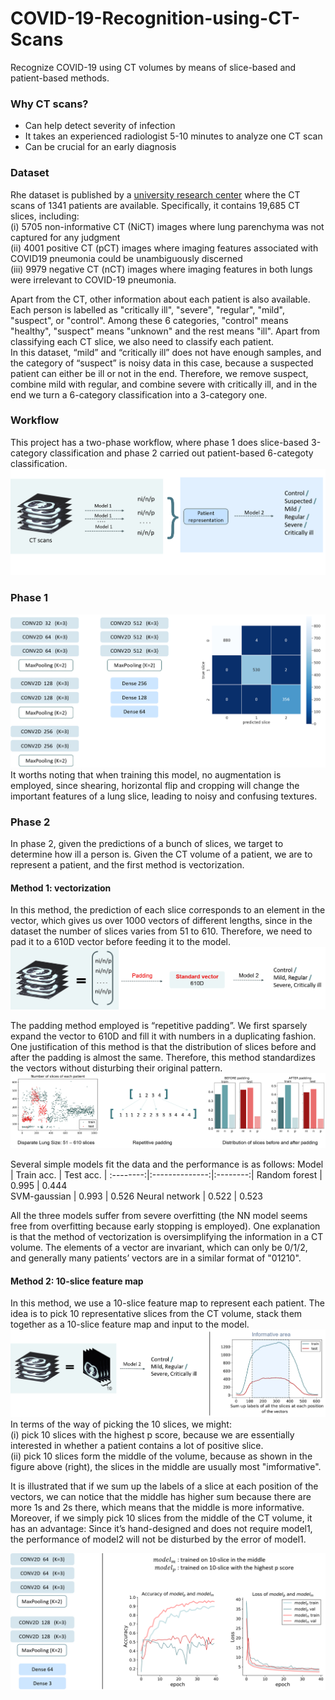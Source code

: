 # COVID-19-Recognition-using-CT-Scans
Recognize COVID-19 using CT volumes by means of slice-based and patient-based methods.

### Why CT scans?
- Can help detect severity of infection
- It takes an experienced radiologist 5-10 minutes to analyze one CT scan
- Can be crucial for an early diagnosis

### Dataset
Rhe dataset is published by a [university research center](http://ictcf.biocuckoo.cn/Resource.php) where the CT scans of 1341 patients are available. Specifically, it contains 19,685 CT slices, including:<br>
(i) 5705 non-informative CT (NiCT) images where lung parenchyma was not captured for any judgment<br>
(ii) 4001 positive CT (pCT) images where imaging features associated with COVID19 pneumonia could be unambiguously discerned<br>
(iii) 9979 negative CT (nCT) images where imaging features in both lungs were irrelevant to COVID-19 pneumonia.

Apart from the CT, other information about each patient is also available. Each person is labelled as "critically ill", "severe", "regular", "mild", "suspect", or "control". Among these 6 categories, "control" means "healthy", "suspect" means "unknown" and the rest means "ill". Apart from classifying each CT slice, we also need to classify each patient.<br>
In this dataset, “mild” and “critically ill” does not have enough samples, and the category of “suspect” is noisy data in this case, because a suspected patient can either be ill or not in the end. Therefore, we remove suspect, combine mild with regular, and combine severe with critically ill, and in the end we turn a 6-category classification into a 3-category one.


### Workflow
This project has a two-phase workflow, where phase 1 does slice-based 3-category classification and phase 2 carried out patient-based 6-categoty classification.
![Image text](imgs/workflow.png)

### Phase 1
![Image text](imgs/model1.png)
It worths noting that when training this model, no augmentation is employed, since shearing, horizontal flip and cropping will change the important features of a lung slice, leading to noisy and confusing textures.

### Phase 2
In phase 2, given the predictions of a bunch of slices, we target to determine how ill a person is. Given the CT volume of a patient, we are to represent a patient, and the first method is vectorization. 

#### Method 1: vectorization
In this method, the prediction of each slice corresponds to an element in the vector, which gives us over 1000 vectors of different lengths, since in the dataset the number of slices varies from 51 to 610. Therefore, we need to pad it to a 610D vector before feeding it to the model.
![Image text](imgs/vectorization.png)

The padding method employed is “repetitive padding”. We first sparsely expand the vector to 610D and fill it with numbers in a duplicating fashion. One justification of this method is that the distribution of slices before and after the padding is almost the same. Therefore, this method standardizes the vectors without disturbing their original pattern.
![Image text](imgs/repetitive-padding.png)

Several simple models fit the data and the performance is as follows:
Model | Train acc. | Test acc. |
:--------:|:--------------:|:--------:|
Random forest | 0.995 | 0.444  
SVM-gaussian | 0.993 | 0.526
Neural network  | 0.522 | 0.523<br>

All the three models suffer from severe overfitting (the NN model seems free from overfitting because early stopping is employed). One explanation is that the method of vectorization is oversimplifying the information in a CT volume. The elements of a vector are invariant, which can only be 0/1/2, and generally many patients’ vectors are in a similar format of "01210".

#### Method 2: 10-slice feature map
In this method, we use a 10-slice feature map to represent each patient. The idea is to pick 10 representative slices from the CT volume, stack them together as a 10-slice feature map and input to the model. 
![Image text](imgs/10-slice.png)
In terms of the way of picking the 10 slices, we might:<br>
(i) pick 10 slices with the highest p score, because we are essentially interested in whether a patient contains a lot of positive slice. <br>
(ii) pick 10 slices form the middle of the volume, because as shown in the figure above (right), the slices in the middle are usually most "imformative".

It is illustrated that if we sum up the labels of a slice at each position of the vectors, we can notice that the middle has higher sum because there are more 1s and 2s there, which means that the middle is more informative.<br>
Moreover, if we simply pick 10 slices from the middle of the CT volume, it has an advantage: Since it’s hand-designed and does not require model1, the performance of model2 will not be disturbed by the error of model1.

![Image text](imgs/model2.png)

